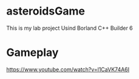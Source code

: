 # asteroidsGame
This is my lab project
Usind Borland C++ Builder 6

# Gameplay
https://www.youtube.com/watch?v=l1CaVK74A6I
